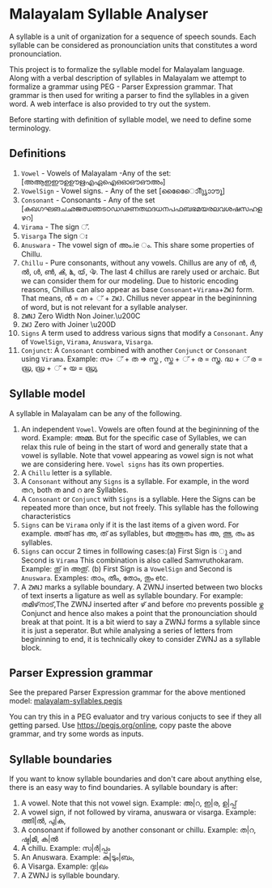Malayalam Syllable Analyser
===========================
A syllable is a unit of organization for a sequence of speech sounds. Each syllable can be considered as pronounciation units that constitutes a word pronounciation.

This project is to formalize the syllable model for Malayalam language. Along with a verbal description of syllables in Malayalam we attempt to formalize a grammar using PEG - Parser Expression grammar. That grammar is then used for writing a parser to find the syllables in a given word. A web interface is also provided to try out the system.

Before starting with definition of syllable model, we need to define some terminology.

Definitions
----------
1. `Vowel` - Vowels of Malayalam -Any of the set: [അആഇഈഉഊഋഎഏഐഒഓഔഔഅം]
2. `VowelSign` - Vowel signs. - Any of the set  [ാിീുൃെേൊോൗൂൈ]
3. `Consonant` - Consonants - Any of the set [കഖഗഘങചഛജഝഞടഠഡഢണതഥദധനപഫബഭമയരലവശഷസഹളഴറ]
4. `Virama` - The sign ്.
5. `Visarga`  The sign ഃ
6. `Anuswara` - The vowel sign of അം.ie ം. This share some properties of Chillu.
7. `Chillu` - Pure consonants, without any vowels. Chillus are any of ൻ, ർ, ൽ, ൾ, ൺ, ൿ, ൔ, ൕ, ൖ. The last 4 chillus are rarely used or archaic. But we can consider them for our modeling. Due to historic encoding reasons, Chillus can also appear as base `Consonant`+`Virama`+`ZWJ` form. That means, ൻ = ന + ് + `ZWJ`. Chillus never appear in the begininning of word, but is not relevant for a syllable analyser.
8. `ZWNJ` Zero Width Non Joiner.\u200C
9. `ZWJ` Zero with Joiner \u200D
10. `Signs` A term used to address various signs that modify a `Consonant`. Any of `VowelSign`, `Virama`, `Anuswara`, `Visarga`.
11. `Conjunct`: A `Consonant` combined with another `Conjunct` or `Consonant` using `Virama`. Example: സ+ ് + ത => സ്ത , സ്ത + ് + ര = സ്ത്ര. ദ്ധ + ് ര = ദ്ധ്ര, ദ്ധ്ര + ് + യ = ദ്ധ്ര്യ

Syllable model
---------------
A syllable in Malayalam can be any of the following.
1. An independent `Vowel`. Vowels are often found at the begininning of the word. Example: അമ്മ. But for the specific case of Syllables, we can relax this rule of being in the start of word and generally state that a vowel is syllable. Note that vowel appearing as vowel sign is not what we are considering here. `Vowel signs` has its own properties.
2. A `Chillu` letter is a syllable.
3. A `Consonant` without any `Signs` is a syllable. For example, in the word തറ, both ത and റ are Syllables.
4. A `Consonant` or `Conjunct` with `Signs` is a syllable. Here the Signs can be repeated more than once, but not freely. This syllable has the following characteristics
 1. `Signs` can be `Virama` only if it is the last items of a given word. For example. അത് has അ, ത് as syllables, but അത്ഭുതം has അ, ത്ഭു, തം as syllables.
 2. `Signs` can occur 2 times in folllowing cases:(a) First Sign is ു and Second is `Virama` This combination is also called Samvruthokaram. Example: തു് in അതു്. (b)  First Sign is a `VowelSign` and Second is `Anuswara`. Examples: താം, തീം, തോം, തും etc.
5. A `ZWNJ` marks a syllable boundary. A ZWNJ inserted between two blocks of text inserts a ligature as well as syllable boundary. For example: തമിഴ്‌നാട്,The ZWNJ inserted after ഴ് and before നാ prevents possible ഴ്ന Conjunct and hence also makes a point that the pronounciation should break at that point. It is a bit wierd to say a ZWNJ forms a syllable since it is just a seperator.  But while analysing a series of letters from begininning to end, it is technically okey to consider ZWNJ as a syllable block.

Parser Expression grammar
-------------------------
See the prepared Parser Expression grammar for the above mentioned model: [malayalam-syllables.pegjs](https://github.com/santhoshtr/malayalam-syllable-analyser/blob/master/malayalam-syllables.pegjs)

You can try this in a PEG evaluator and try various conjucts to see if they all getting parsed. Use https://pegjs.org/online, copy paste the above grammar, and try some words as inputs.

Syllable boundaries
-------------------
If you want to know syllable boundaries and don't care about anything else, there is an easy way to find boundaries. A syllable boundary is after:

1. A vowel. Note that this not vowel sign. Example: അ|റ, ഇ|ര, ഉ|പ്പ്
2. A vowel sign, if not followed by virama, anuswara or visarga. Example: ത്തി|ൽ, പു|ക,
3. A consonant if followed by another consonant or chillu. Example: ത|റ, ഷ്ട|മി, ക|ൽ
4. A chillu. Example: സ|ർ|പ്പം
5. An Anuswara. Example: കു|ടും|ബം,
6. A Visarga. Example: ദുഃ|ഖം
7. A ZWNJ is syllable boundary.
